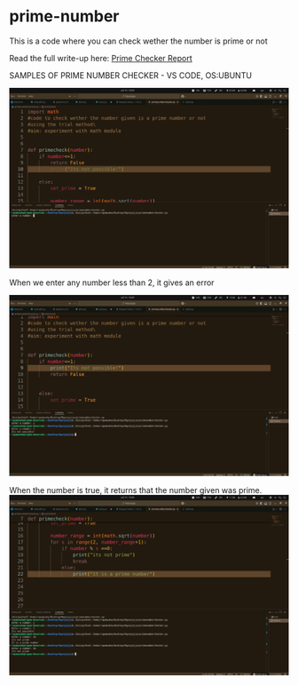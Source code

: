 # prime-number
This is a code where you can check wether the number is prime or not 




Read the full write-up here: [Prime Checker Report](./prime-number-paper.pdf)

SAMPLES OF PRIME NUMBER CHECKER - VS CODE, OS:UBUNTU


![alt text](<Screenshot From 2025-07-14 13-29-25.png>)


When we enter any number less than 2, it gives an error

![alt text](<Screenshot From 2025-07-14 13-29-54.png>)




When the number is true, it returns that the number given was prime.
![alt text](<Screenshot From 2025-07-14 13-30-48.png>)
